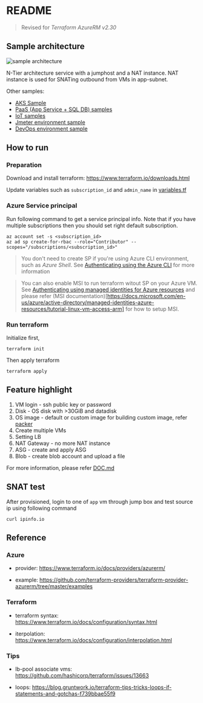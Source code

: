 # README

> Revised for _Terraform AzureRM v2.30_

## Sample architecture

![sample architecture](./images/terraform_azure4.png)

N-Tier architecture service with a jumphost and a NAT instance.
NAT instance is used for SNATing outbound from VMs in app-subnet.  

Other samples:
- [AKS Sample](./aks/README.md)
- [PaaS (App Service + SQL DB) samples](https://github.com/iljoong/azure-tf-paas)
- [IoT samples](https://github.com/iljoong/azure-tf-iot)
- [Jmeter environment sample](https://github.com/iljoong/azure-jmeter)
- [DevOps environment sample](https://github.com/iljoong/azure-devops/tree/master/terraform)

## How to run

### Preparation

Download and install terraform: https://www.terraform.io/downloads.html

Update variables such as `subscription_id` and `admin_name` in [variables.tf](./variables.tf)

### Azure Service principal

Run following command to get a service principal info.
Note that if you have multiple subscriptions then you should set right default subscription.

```
az account set -s <subscription_id>
az ad sp create-for-rbac --role="Contributor" --scopes="/subscriptions/<subscription_id>"
```

> You don't need to create SP if you're using Azure CLI environment, such as _Azure Shell_. See [Authenticating using the Azure CLI](https://www.terraform.io/docs/providers/azurerm/auth/azure_cli.html) for more information

> You can also enable MSI to run terraform witout SP on your Azure VM. See [Authenticating using managed identities for Azure resources](https://www.terraform.io/docs/providers/azurerm/guides/managed_service_identity.html) and please refer (MSI documentation)[https://docs.microsoft.com/en-us/azure/active-directory/managed-identities-azure-resources/tutorial-linux-vm-access-arm] for how to setup MSI.

### Run terraform

Initialize first,

```
terraform init
```

Then apply terraform

```
terraform apply
```

## Feature highlight

1. VM login - ssh public key or password
2. Disk - OS disk with >30GiB and datadisk
3. OS image - default or custom image
  for building custom image, refer [packer](./packer)
4. Create multiple VMs
5. Setting LB
6. NAT Gateway - no more NAT instance
7. ASG - create and apply ASG
8. Blob - create blob account and upload a file

For more information, please refer [DOC.md](./DOC.md)

## SNAT test

After provisioned, login to one of `app` vm through jump box and test source ip using following command

```
curl ipinfo.io
```

## Reference

### Azure

- provider: https://www.terraform.io/docs/providers/azurerm/

- example: https://github.com/terraform-providers/terraform-provider-azurerm/tree/master/examples

### Terraform

- terraform syntax: https://www.terraform.io/docs/configuration/syntax.html

- iterpolation: https://www.terraform.io/docs/configuration/interpolation.html

### Tips

- lb-pool associate vms: https://github.com/hashicorp/terraform/issues/13663

- loops: https://blog.gruntwork.io/terraform-tips-tricks-loops-if-statements-and-gotchas-f739bbae55f9

